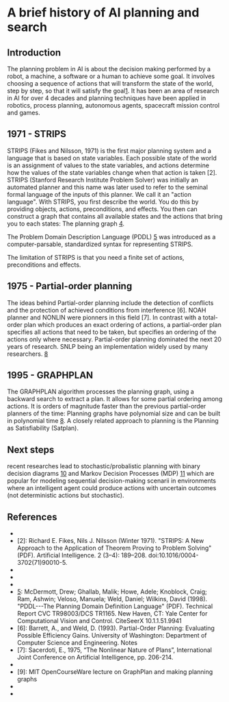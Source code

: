 # A brief history of AI planning and search

## Introduction
The planning problem in AI is about the decision making performed by a robot, a machine, a software or a human to achieve some goal.
It involves choosing a sequence of actions that will transform the state of the world, step by step, so that it will satisfy the goal[1].
It has been an area of research in AI for over 4 decades and planning techniques have been applied in robotics, process planning, autonomous agents, spacecraft mission control and games.

## 1971 - STRIPS
STRIPS (Fikes and Nilsson, 1971) is the first major planning system and a language that is based on state variables. Each possible state of the world is an assignment of values to the state variables, and actions determine how the values of the state variables change when that action is taken [2].
STRIPS (Stanford Research Institute Problem Solver) was initially an automated planner and this name was later used to refer to the seminal formal language of the inputs of this planner.
We call it an "action language".
With STRIPS, you first describe the world. You do this by providing objects, actions, preconditions, and effects. You then can construct a graph that contains all available states and the actions that bring you to each states: The planning graph [4][5].

The Problem Domain Description Language (PDDL) [5] was introduced as a computer-parsable, standardized syntax for representing STRIPS.

The limitation of STRIPS is that you need a finite set of actions, preconditions and effects.

## 1975 - Partial-order planning
The ideas behind Partial-order planning include the detection of conflicts and the protection of achieved conditions from interference [6]. NOAH planner and NONLIN were pionners in this field [7].
In contrast with a total-order plan which produces an exact ordering of actions, a partial-order plan specifies all actions that need to be taken, but specifies an ordering of the actions only where necessary.
Partial-order planning dominated the next 20 years of research. SNLP being an implementation widely used by many researchers. [8]

## 1995 - GRAPHPLAN
The GRAPHPLAN algorithm processes the planning graph, using a backward search to extract a plan. It allows for some partial ordering among actions. It is orders of magnitude faster than the previous partial-order planners of the time: Planning graphs have polynomial size and can be built in polynomial time [8]. A closely related approach to planning is the Planning as Satisfiability (Satplan).

## Next steps
recent researches lead to stochastic/probalistic planning with binary decision diagrams [10] and Markov Decision Processes (MDP) [11] which are popular for modeling sequential decision-making scenarii in environments where an intelligent agent could produce actions with uncertain outcomes (not deterministic actions but stochastic).

## References
- [1]: https://users.ics.aalto.fi/rintanen/planning.html
- [2]: Richard E. Fikes, Nils J. Nilsson (Winter 1971). "STRIPS: A New Approach to the Application of Theorem Proving to Problem Solving" (PDF). Artificial Intelligence. 2 (3–4): 189–208. doi:10.1016/0004-3702(71)90010-5.
- [3]: http://www.primaryobjects.com/2015/11/06/artificial-intelligence-planning-with-strips-a-gentle-introduction/
- [4]: https://github.com/primaryobjects/strips#starcraft
- [5]: https://stripsfiddle.herokuapp.com/
- [5]: McDermott, Drew; Ghallab, Malik; Howe, Adele; Knoblock, Craig; Ram, Ashwin; Veloso, Manuela; Weld, Daniel; Wilkins, David (1998). "PDDL---The Planning Domain Definition Language" (PDF). Technical Report CVC TR98003/DCS TR1165. New Haven, CT: Yale Center for Computational Vision and Control. CiteSeerX 10.1.1.51.9941
- [6]: Barrett, A., and Weld, D. (1993). Partial-Order Planning: Evaluating Possible Efficiency Gains. University of Washington: Department of Computer Science and Engineering. Notes
- [7]: Sacerdoti, E., 1975, “The Nonlinear Nature of Plans”, International Joint Conference on Artificial Intelligence, pp. 206-214.
- [8]: http://homes.cs.washington.edu/~weld/papers/weld-snlp-commentary.pdf
- [9]: MIT OpenCourseWare lecture on GraphPlan and making planning graphs
- [10]: http://citeseerx.ist.psu.edu/viewdoc/download?doi=10.1.1.121.1953&rep=rep1&type=pdf
- [11]: http://www.morganclaypool.com/doi/abs/10.2200/S00426ED1V01Y201206AIM017?journalCode=aim
